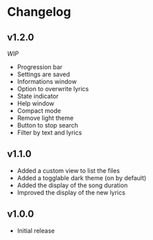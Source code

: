 # Changelog

## v1.2.0

*WIP*

- Progression bar
- Settings are saved
- Informations window
- Option to overwrite lyrics
- State indicator
- Help window
- Compact mode
- Remove light theme
- Button to stop search
- Filter by text and lyrics

## v1.1.0

- Added a custom view to list the files
- Added a togglable dark theme (on by default)
- Added the display of the song duration
- Improved the display of the new lyrics

## v1.0.0

- Initial release
